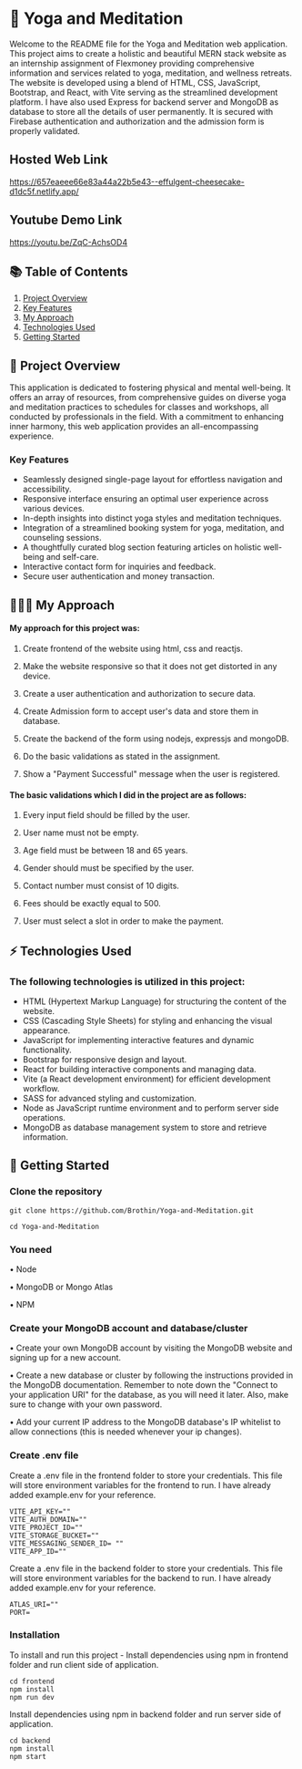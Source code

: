# 🧘 Yoga and Meditation
Welcome to the README file for the Yoga and Meditation web application. This project aims to create a holistic and beautiful MERN stack website as an internship assignment of Flexmoney providing comprehensive information and services related to yoga, meditation, and wellness retreats. The website is developed using a blend of HTML, CSS, JavaScript, Bootstrap, and React, with Vite serving as the streamlined development platform. I have also used Express for backend server and MongoDB as database to store all the details of user permanently. It is secured with Firebase authentication and authorization and the admission form is properly validated.

## Hosted Web Link
https://657eaeee66e83a44a22b5e43--effulgent-cheesecake-d1dc5f.netlify.app/

## Youtube Demo Link
https://youtu.be/ZqC-AchsOD4

## 📚 Table of Contents

1. [Project Overview](#project-overview)
2. [Key Features](#key-features)
3. [My Approach](#my-approach)
4. [Technologies Used](#technologies-used)
5. [Getting Started](#getting-started)

## 🌟 Project Overview

This application is dedicated to fostering physical and mental well-being. It offers an array of resources, from comprehensive guides on diverse yoga and meditation practices to schedules for classes and workshops, all conducted by professionals in the field. With a commitment to enhancing inner harmony, this web application provides an all-encompassing experience.

### Key Features

- Seamlessly designed single-page layout for effortless navigation and accessibility.
- Responsive interface ensuring an optimal user experience across various devices.
- In-depth insights into distinct yoga styles and meditation techniques.
- Integration of a streamlined booking system for yoga, meditation, and counseling sessions.
- A thoughtfully curated blog section featuring articles on holistic well-being and self-care.
- Interactive contact form for inquiries and feedback.
- Secure user authentication and money transaction.

## 👨🏻‍💻 My Approach
#### My approach for this project was:

1. Create frontend of the website using html, css and reactjs.
   
2. Make the website responsive so that it does not get distorted in any device.
   
3. Create a user authentication and authorization to secure data.
   
4. Create Admission form to accept user's data and store them in database.
   
5. Create the backend of the form using nodejs, expressjs and mongoDB.
    
6. Do the basic validations as stated in the assignment.
    
7. Show a "Payment Successful" message when the user is registered.


#### The basic validations which I did in the project are as follows:

1. Every input field should be filled by the user.
   
2. User name must not be empty.
   
3. Age field must be between 18 and 65 years.
   
4. Gender should must be specified by the user.
   
5. Contact number must consist of 10 digits.
    
6. Fees should be exactly equal to 500.
    
7. User must select a slot in order to make the payment.

## ⚡ Technologies Used

### The following technologies is utilized in this project:

- HTML (Hypertext Markup Language) for structuring the content of the website.
- CSS (Cascading Style Sheets) for styling and enhancing the visual appearance.
- JavaScript for implementing interactive features and dynamic functionality.
- Bootstrap for responsive design and layout.
- React for building interactive components and managing data.
- Vite (a React development environment) for efficient development workflow.
- SASS for advanced styling and customization.
- Node as JavaScript runtime environment and to perform server side operations.
- MongoDB as database management system to store and retrieve information.

## 🚀 Getting Started

### Clone the repository
```
git clone https://github.com/Brothin/Yoga-and-Meditation.git
```
```
cd Yoga-and-Meditation
```

### You need
• Node

• MongoDB or Mongo Atlas

• NPM

### Create your MongoDB account and database/cluster
• Create your own MongoDB account by visiting the MongoDB website and signing up for a new account.

• Create a new database or cluster by following the instructions provided in the MongoDB documentation. Remember to note down the "Connect to your application URI" for the database, as you will need it later. Also, make sure to change with your own password.

• Add your current IP address to the MongoDB database's IP whitelist to allow connections (this is needed whenever your ip changes).

### Create .env file
Create a .env file in the frontend folder to store your credentials. This file will store environment variables for the frontend to run. I have already added example.env for your reference.
```
VITE_API_KEY=""
VITE_AUTH_DOMAIN=""
VITE_PROJECT_ID=""
VITE_STORAGE_BUCKET=""
VITE_MESSAGING_SENDER_ID= ""
VITE_APP_ID=""
```
Create a .env file in the backend folder to store your credentials. This file will store environment variables for the backend to run. I have already added example.env for your reference.
```
ATLAS_URI=""
PORT=
```

### Installation
To install and run this project - 
Install dependencies using npm in frontend folder and run client side of application.
```
cd frontend
npm install
npm run dev
```
Install dependencies using npm in backend folder and run server side of application.
```
cd backend
npm install
npm start
```
